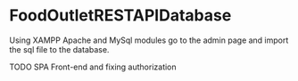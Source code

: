 # FoodOutletRESTAPIDatabase

Using XAMPP Apache and MySql modules go to the admin page and import the sql file to the database.

TODO SPA Front-end and fixing authorization
